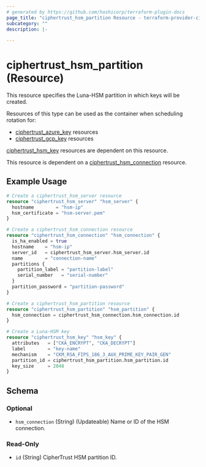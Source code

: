 ```yaml
---
# generated by https://github.com/hashicorp/terraform-plugin-docs
page_title: "ciphertrust_hsm_partition Resource - terraform-provider-ciphertrust"
subcategory: ""
description: |-
  
---
```


# ciphertrust_hsm_partition (Resource)

This resource specifies the Luna-HSM partition in which keys will be created.

Resources of this type can be used as the container when scheduling rotation for:
  - [ciphertrust_azure_key](https://registry.terraform.io/providers/ThalesGroup/ciphertrust/latest/docs/resources/azure_key) resources
 - [ciphertrust_gcp_key](https://registry.terraform.io/providers/ThalesGroup/ciphertrust/latest/docs/resources/gcp_key) resources

[ciphertrust_hsm_key](https://registry.terraform.io/providers/ThalesGroup/ciphertrust/latest/docs/resources/hsm_key) resources are dependent on this resource.

This resource is dependent on a [ciphertrust_hsm_connection](https://registry.terraform.io/providers/ThalesGroup/ciphertrust/latest/docs/resources/hsm_connection) resource.


## Example Usage

```terraform
# Create a ciphertrust_hsm_server resource
resource "ciphertrust_hsm_server" "hsm_server" {
  hostname        = "hsm-ip"
  hsm_certificate = "hsm-server.pem"
}

# Create a ciphertrust_hsm_connection resource
resource "ciphertrust_hsm_connection" "hsm_connection" {
  is_ha_enabled = true
  hostname    = "hsm-ip"
  server_id   = ciphertrust_hsm_server.hsm_server.id
  name        = "connection-name"
  partitions {
    partition_label = "partition-label"
    serial_number   = "serial-number"
  }
  partition_password = "partition-password"
}

# Create a ciphertrust_hsm_partition resource
resource "ciphertrust_hsm_partition" "hsm_partition" {
  hsm_connection = ciphertrust_hsm_connection.hsm_connection.id
}

# Create a Luna-HSM key
resource "ciphertrust_hsm_key" "hsm_key" {
  attributes   = ["CKA_ENCRYPT", "CKA_DECRYPT"]
  label        = "key-name"
  mechanism    = "CKM_RSA_FIPS_186_3_AUX_PRIME_KEY_PAIR_GEN"
  partition_id = ciphertrust_hsm_partition.hsm_partition.id
  key_size     = 2048
}
```

<!-- schema generated by tfplugindocs -->
## Schema

### Optional

- `hsm_connection` (String) (Updateable) Name or ID of the HSM connection.

### Read-Only

- `id` (String) CipherTrust HSM partition ID.


